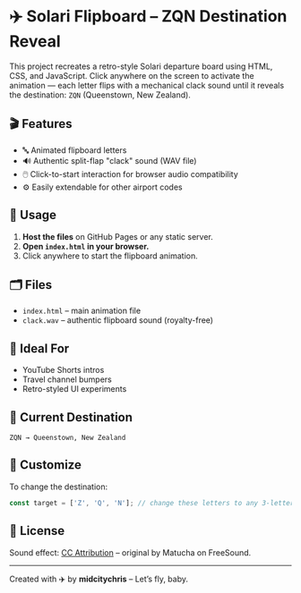 # ✈️ Solari Flipboard – ZQN Destination Reveal

This project recreates a retro-style Solari departure board using HTML, CSS, and JavaScript. Click anywhere on the screen to activate the animation — each letter flips with a mechanical clack sound until it reveals the destination: `ZQN` (Queenstown, New Zealand).

## 🎬 Features
- 🔤 Animated flipboard letters
- 🔊 Authentic split-flap "clack" sound (WAV file)
- 🖱️ Click-to-start interaction for browser audio compatibility
- ⚙️ Easily extendable for other airport codes

## 🚀 Usage
1. **Host the files** on GitHub Pages or any static server.
2. **Open `index.html` in your browser.**
3. Click anywhere to start the flipboard animation.

## 🗂️ Files
- `index.html` – main animation file
- `clack.wav` – authentic flipboard sound (royalty-free)

## 🎥 Ideal For
- YouTube Shorts intros
- Travel channel bumpers
- Retro-styled UI experiments

## 🛫 Current Destination
```
ZQN → Queenstown, New Zealand
```

## 🧰 Customize
To change the destination:
```js
const target = ['Z', 'Q', 'N']; // change these letters to any 3-letter airport code
```

## 📄 License
Sound effect: [CC Attribution](https://freesound.org/people/matucha/sounds/174056/) – original by Matucha on FreeSound.

---
Created with ✈️ by **midcitychris** – Let’s fly, baby.
